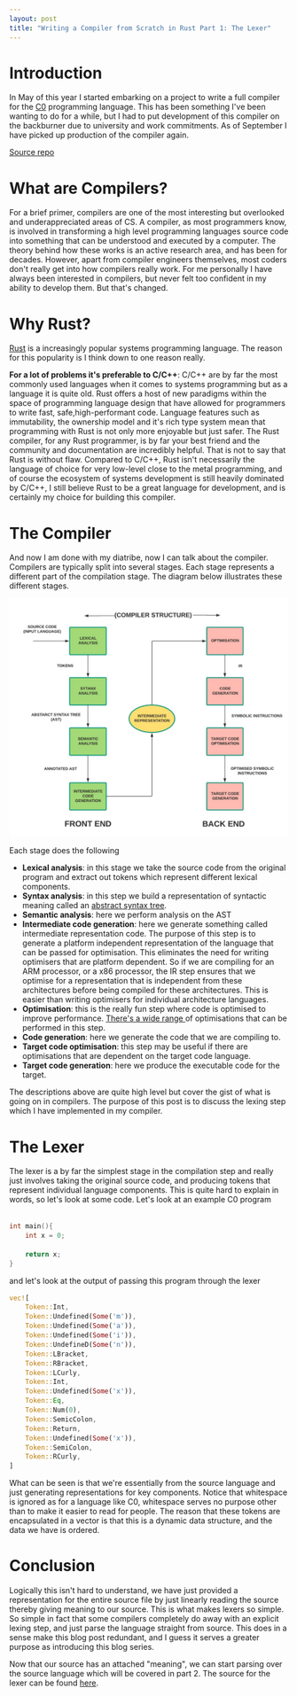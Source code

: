 ```yaml
---
layout: post
title: "Writing a Compiler from Scratch in Rust Part 1: The Lexer"
---
```


# Introduction
In May of this year I started embarking on a project to write a full compiler for the [C0](http://c0.typesafety.net/tutorial/) programming language. This has been something I've been wanting to do for a while, but I had to put development of this compiler on the backburner due to university and work commitments. As of September I have picked up production of the compiler again.

[Source repo](https://github.com/nashpotato/C0-Compiler)

# What are Compilers?
For a brief primer, compilers are one of the most interesting but overlooked and underappreciated areas of CS. A compiler, as most programmers know, is involved in transforming a high level programming languages source code into something that can be understood and executed by a computer. The theory behind how these works is an active research area, and has been for decades. However, apart from compiler engineers themselves, most coders don't really get into how compilers really work. For me personally I have always been interested in compilers, but never felt too confident in my ability to develop them. But that's changed.

# Why Rust?
[Rust](https://www.rust-lang.org/) is a increasingly popular systems programming language. The reason for this popularity is I think down to one reason really.

**For a lot of problems it's preferable to C/C++**: C/C++ are by far the most commonly used languages when it comes to systems programming but as a language it is quite old. Rust offers a host of new paradigms within the space of programming language design that have allowed for programmers to write fast, safe,high-performant code. Language features such as immutability, the ownership model and it's rich type system mean that programming with Rust is not only more enjoyable but just safer. The Rust compiler, for any Rust programmer, is by far your best friend and the community and documentation are incredibly helpful. That is not to say that Rust is without flaw. Compared to C/C++, Rust isn't necessarily the language of choice for very low-level close to the metal programming, and of course the ecosystem of systems development is still heavily dominated by C/C++, I still believe Rust to be a great language for development, and is certainly my choice for building this compiler.

# The Compiler
And now I am done with my diatribe, now I can talk about the compiler. Compilers are typically split into several stages. Each stage represents a different part of the compilation stage. The diagram below illustrates these different stages.

![Compiler Stages](/assets/compiler-phases.jpg)

Each stage does the following

- **Lexical analysis**: in this stage we take the source code from the original program and extract out tokens which represent different lexical components. 
- **Syntax analysis**: in this step we build a representation of syntactic meaning called an [abstract syntax tree](https://en.wikipedia.org/wiki/Abstract_syntax_tree).
- **Semantic analysis**: here we perform analysis on the AST
- **Intermediate code generation**: here we generate something called intermediate representation code. The purpose of this step is to generate a platform independent representation of the language that can be passed for optimisation. This eliminates the need for writing optimisers that are platform dependent. So if we are compiling for an ARM processor, or a x86 processor, the IR step ensures that we optimise for a representation that is independent from these architectures before being compiled for these architectures. This is easier than writing optimisers for individual architecture languages.
- **Optimisation**: this is the really fun step where code is optimised to improve performance. [There's a wide range ](https://en.wikipedia.org/wiki/Optimizing_compiler#Types_of_optimization) of optimisations that can be performed in this step. 
- **Code generation**: here we generate the code that we are compiling to.
- **Target code optimisation**: this step may be useful if there are optimisations that are dependent on the target code language.
- **Target code generation**: here we produce the executable code for the target.

The descriptions above are quite high level but cover the gist of what is going on in compilers. The purpose of this post is to discuss the lexing step which I have implemented in my compiler.

# The Lexer
The lexer is a by far the simplest stage in the compilation step and really just involves taking the original source code, and producing tokens that represent individual language components. This is quite hard to explain in words, so let's look at some code. Let's look at an example C0 program

```c

int main(){
    int x = 0;

    return x;
}
```

and let's look at the output of passing this program through the lexer

```rust
vec![
    Token::Int,
    Token::Undefined(Some('m')),
    Token::Undefined(Some('a')),
    Token::Undefined(Some('i')),
    Token::UndefineD(Some('n')),
    Token::LBracket,
    Token::RBracket,
    Token::LCurly,
    Token::Int,
    Token::Undefined(Some('x')),
    Token::Eq, 
    Token::Num(0),
    Token::SemicColon,
    Token::Return,
    Token::Undefined(Some('x')),
    Token::SemiColon,
    Token::RCurly,
]
```

What can be seen is that we're essentially from the source language and just generating representations for key components. Notice that whitespace is ignored as for a language like C0, whitespace serves no purpose other than to make it easier to read for people. 
The reason that these tokens are encapsulated in a vector is that this is a dynamic data structure, and the data we have is ordered.

# Conclusion
Logically this isn't hard to understand, we have just provided a representation for the entire source file by just linearly reading the source thereby giving meaning to our source. This is what makes lexers so simple. So simple in fact that some compilers completely do away with an explicit lexing step, and just parse the language straight from source. This does in a sense make this blog post redundant, and I guess it serves a greater purpose as introducing this blog series.

Now that our source has an attached "meaning", we can start parsing over the source language which will be covered in part 2. The source for the lexer can be found [here](https://github.com/nashpotato/C0-Compiler/blob/master/src/lexer/lexer.rs).
 
